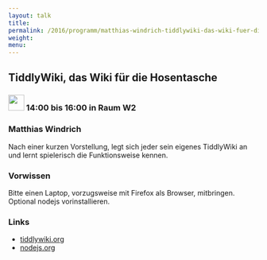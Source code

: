 ```yaml
---
layout: talk
title:
permalink: /2016/programm/matthias-windrich-tiddlywiki-das-wiki-fuer-die-hosentasche/
weight:
menu:
---
```

## TiddlyWiki, das Wiki für die Hosentasche

### <img height = "32" src="../../../images/workshop.svg"> 14:00 bis 16:00 in Raum W2

### Matthias Windrich

Nach einer kurzen Vorstellung, legt sich jeder sein eigenes TiddlyWiki an und lernt spielerisch die Funktionsweise kennen.

### Vorwissen

Bitte einen Laptop, vorzugsweise mit Firefox als Browser, mitbringen. Optional nodejs vorinstallieren.

### Links

- <a href="tiddlywiki.org" target="_blank">tiddlywiki.org</a>
- <a href="nodejs.org" target="_blank">nodejs.org</a>

